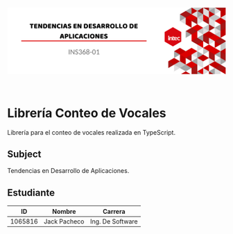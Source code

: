 <p align="center">
  <img src="Banner(TDA).png" alt="Banner TDA">
</p>

<br>

# Librería Conteo de Vocales
Librería para el conteo de vocales realizada en TypeScript.

## Subject
Tendencias en Desarrollo de Aplicaciones.

## Estudiante
| ID      | Nombre       | Carrera          |
|---------|--------------|------------------|
| 1065816 | Jack Pacheco | Ing. De Software |